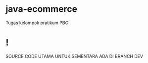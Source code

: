 # java-ecommerce
Tugas kelompok pratikum PBO

# !
SOURCE CODE UTAMA UNTUK SEMENTARA ADA DI BRANCH DEV
